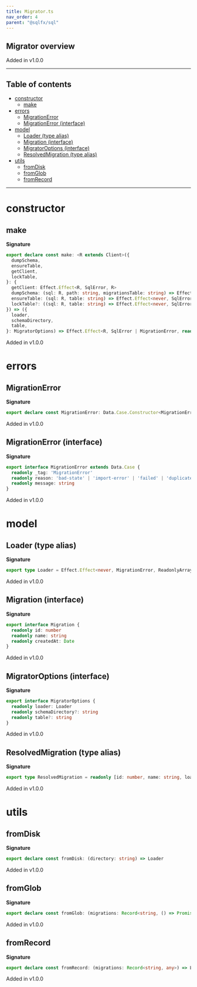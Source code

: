 ```yaml
---
title: Migrator.ts
nav_order: 4
parent: "@sqlfx/sql"
---
```


## Migrator overview

Added in v1.0.0

---

<h2 class="text-delta">Table of contents</h2>

- [constructor](#constructor)
  - [make](#make)
- [errors](#errors)
  - [MigrationError](#migrationerror)
  - [MigrationError (interface)](#migrationerror-interface)
- [model](#model)
  - [Loader (type alias)](#loader-type-alias)
  - [Migration (interface)](#migration-interface)
  - [MigratorOptions (interface)](#migratoroptions-interface)
  - [ResolvedMigration (type alias)](#resolvedmigration-type-alias)
- [utils](#utils)
  - [fromDisk](#fromdisk)
  - [fromGlob](#fromglob)
  - [fromRecord](#fromrecord)

---

# constructor

## make

**Signature**

```ts
export declare const make: <R extends Client>({
  dumpSchema,
  ensureTable,
  getClient,
  lockTable,
}: {
  getClient: Effect.Effect<R, SqlError, R>
  dumpSchema: (sql: R, path: string, migrationsTable: string) => Effect.Effect<never, MigrationError, void>
  ensureTable: (sql: R, table: string) => Effect.Effect<never, SqlError, void>
  lockTable?: ((sql: R, table: string) => Effect.Effect<never, SqlError, void>) | undefined
}) => ({
  loader,
  schemaDirectory,
  table,
}: MigratorOptions) => Effect.Effect<R, SqlError | MigrationError, readonly (readonly [id: number, name: string])[]>
```

Added in v1.0.0

# errors

## MigrationError

**Signature**

```ts
export declare const MigrationError: Data.Case.Constructor<MigrationError, '_tag'>
```

Added in v1.0.0

## MigrationError (interface)

**Signature**

```ts
export interface MigrationError extends Data.Case {
  readonly _tag: 'MigrationError'
  readonly reason: 'bad-state' | 'import-error' | 'failed' | 'duplicates' | 'locked'
  readonly message: string
}
```

Added in v1.0.0

# model

## Loader (type alias)

**Signature**

```ts
export type Loader = Effect.Effect<never, MigrationError, ReadonlyArray<ResolvedMigration>>
```

Added in v1.0.0

## Migration (interface)

**Signature**

```ts
export interface Migration {
  readonly id: number
  readonly name: string
  readonly createdAt: Date
}
```

Added in v1.0.0

## MigratorOptions (interface)

**Signature**

```ts
export interface MigratorOptions {
  readonly loader: Loader
  readonly schemaDirectory?: string
  readonly table?: string
}
```

Added in v1.0.0

## ResolvedMigration (type alias)

**Signature**

```ts
export type ResolvedMigration = readonly [id: number, name: string, load: Effect.Effect<never, never, any>]
```

Added in v1.0.0

# utils

## fromDisk

**Signature**

```ts
export declare const fromDisk: (directory: string) => Loader
```

Added in v1.0.0

## fromGlob

**Signature**

```ts
export declare const fromGlob: (migrations: Record<string, () => Promise<any>>) => Loader
```

Added in v1.0.0

## fromRecord

**Signature**

```ts
export declare const fromRecord: (migrations: Record<string, any>) => Loader
```

Added in v1.0.0
